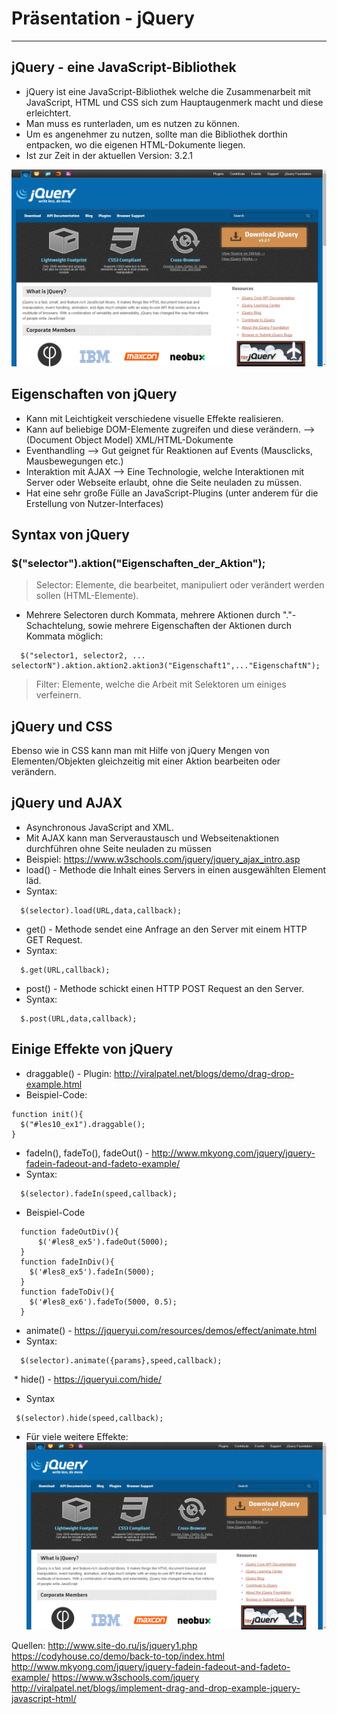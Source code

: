 # Präsentation - jQuery
----------------------------------------------------------------------------

## jQuery - eine JavaScript-Bibliothek

* jQuery ist eine JavaScript-Bibliothek welche die Zusammenarbeit mit JavaScript, HTML und CSS sich zum Hauptaugenmerk macht und diese erleichtert.
* Man muss es runterladen, um es nutzen zu können.
* Um es angenehmer zu nutzen, sollte man die Bibliothek dorthin entpacken, wo die eigenen HTML-Dokumente liegen.
* Ist zur Zeit in der aktuellen Version: 3.2.1

[![jQuery](https://github.com/int-lecture/repo-05/blob/master/Java-Script/jQuery.png)](http://jquery.com/)

## Eigenschaften von jQuery

* Kann mit Leichtigkeit verschiedene visuelle Effekte realisieren.
* Kann auf beliebige DOM-Elemente zugreifen und diese verändern. --> (Document Object Model) XML/HTML-Dokumente
* Eventhandling --> Gut geignet für Reaktionen auf Events (Mausclicks, Mausbewegungen etc.)
* Interaktion mit AJAX --> Eine Technologie, welche Interaktionen mit Server oder Webseite erlaubt, ohne die Seite neuladen zu müssen.
* Hat eine sehr große Fülle an JavaScript-Plugins (unter anderem für die Erstellung von Nutzer-Interfaces) 

## Syntax von jQuery

### $("selector").aktion("Eigenschaften_der_Aktion");

>Selector: Elemente, die bearbeitet, manipuliert oder verändert werden sollen (HTML-Elemente).
* Mehrere Selectoren durch Kommata, mehrere Aktionen durch "."-Schachtelung, sowie mehrere Eigenschaften der Aktionen durch Kommata möglich:
```jquery  
  $("selector1, selector2, ... selectorN").aktion.aktion2.aktion3("Eigenschaft1",..."EigenschaftN");
``` 
 >Filter: Elemente, welche die Arbeit mit Selektoren um einiges verfeinern.
 
 
 ## jQuery und CSS
 
 Ebenso wie in CSS kann man mit Hilfe von jQuery Mengen von Elementen/Objekten gleichzeitig mit einer Aktion bearbeiten oder verändern.
 
 ## jQuery und AJAX
 
  * Asynchronous JavaScript and XML.
  * Mit AJAX kann man Serveraustausch und Webseitenaktionen durchführen ohne Seite neuladen zu müssen
  * Beispiel: https://www.w3schools.com/jquery/jquery_ajax_intro.asp
  * load() - Methode die Inhalt eines Servers in einen ausgewählten Element läd.
  * Syntax: 
  ```jQuery
    $(selector).load(URL,data,callback);
  ```
  * get() - Methode sendet eine Anfrage an den Server mit einem HTTP GET Request.
  * Syntax: 
  ```jQuery
    $.get(URL,callback);
  ```
  * post() - Methode schickt einen HTTP POST Request an den Server. 
  * Syntax: 
  ```jQuery
    $.post(URL,data,callback);
  ```
  ## Einige Effekte von jQuery
 
  * draggable() - Plugin: http://viralpatel.net/blogs/demo/drag-drop-example.html
  * Beispiel-Code: 
  ```jQuery
  function init(){
    $("#les10_ex1").draggable();
  }
 ```
  * fadeIn(), fadeTo(), fadeOut() - http://www.mkyong.com/jquery/jquery-fadein-fadeout-and-fadeto-example/
  * Syntax: 
  ```jQuery
    $(selector).fadeIn(speed,callback);
  ```
  * Beispiel-Code
  ```jQuery
    function fadeOutDiv(){
        $('#les8_ex5').fadeOut(5000);
    }
    function fadeInDiv(){
      $('#les8_ex5').fadeIn(5000);
    }
    function fadeToDiv(){
      $('#les8_ex6').fadeTo(5000, 0.5);
    }
  ```
  * animate() - https://jqueryui.com/resources/demos/effect/animate.html
  *  Syntax: 
  ```jQuery
    $(selector).animate({params},speed,callback);
  ```
  * hide() - https://jqueryui.com/hide/
  * Syntax
   ```jQuery
    $(selector).hide(speed,callback);
  ```
  * Für viele weitere Effekte: 
  [![jQuery](https://github.com/int-lecture/repo-05/blob/master/Java-Script/jQuery.png)](https://jqueryui.com/)
  
 
 
Quellen: http://www.site-do.ru/js/jquery1.php
         https://codyhouse.co/demo/back-to-top/index.html
         http://www.mkyong.com/jquery/jquery-fadein-fadeout-and-fadeto-example/
         https://www.w3schools.com/jquery
         http://viralpatel.net/blogs/implement-drag-and-drop-example-jquery-javascript-html/
         

